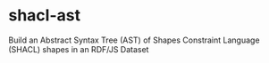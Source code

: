 # shacl-ast
Build an Abstract Syntax Tree (AST) of Shapes Constraint Language (SHACL) shapes in an RDF/JS Dataset
